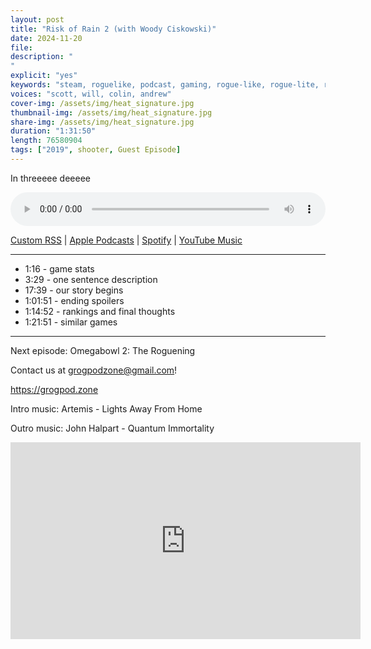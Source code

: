 ```yaml
---
layout: post
title: "Risk of Rain 2 (with Woody Ciskowski)"
date: 2024-11-20
file: 
description: "
"
explicit: "yes" 
keywords: "steam, roguelike, podcast, gaming, rogue-like, rogue-lite, roguelite"
voices: "scott, will, colin, andrew"
cover-img: /assets/img/heat_signature.jpg
thumbnail-img: /assets/img/heat_signature.jpg
share-img: /assets/img/heat_signature.jpg
duration: "1:31:50"
length: 76580904 
tags: ["2019", shooter, Guest Episode]
---
```


In threeeee deeeee


<div class="container">
  <audio controls style="width: 100%;">
    <source src="" type="audio/mpeg">
  </audio>
</div>

[Custom RSS](https://grogpod.zone/feed.xml) | [Apple Podcasts](https://podcasts.apple.com/us/podcast/grogpod/id1650474911) | [Spotify](https://open.spotify.com/show/655SEhPUWIC77oO3hILe0b) | [YouTube Music](https://music.youtube.com/playlist?list=PL-ShOmyMvd4jYFChE6tgj0JYG8RKK4xe0) 

---
* 1:16 - game stats
* 3:29 - one sentence description
* 17:39 - our story begins
* 1:01:51 - ending spoilers
* 1:14:52 - rankings and final thoughts
* 1:21:51 - similar games

---



Next episode: Omegabowl 2: The Roguening

Contact us at grogpodzone@gmail.com!

https://grogpod.zone

Intro music: Artemis - Lights Away From Home

Outro music: John Halpart - Quantum Immortality

<div class="embed-responsive embed-responsive-16by9">
<iframe width="560" height="315" src="https://www.youtube.com/embed/xxxxxxxxxxxxxxx" title="YouTube video player" frameborder="0" allow="accelerometer; autoplay; clipboard-write; encrypted-media; gyroscope; picture-in-picture" allowfullscreen></iframe>
</div>

